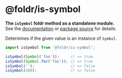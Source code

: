 # @foldr/is-symbol

**The `isSymbol` foldr method as a standalone module.**    
See the [documentation](http://foldr.com/0.0.0/is-symbol) or [package source](https:/github.com/CloudVessel/foldr/blob/master/packages/categories/is-symbol/src/index.js) for details.

Determines if the given value is an instance of `Symbol`.

```js
import isSymbol from '@foldr/is-symbol';

isSymbol(Symbol('foo'));     // => true
isSymbol(Symbol.for('foo')); // => true
isSymbol('');                // => false
isSymbol(100);               // => false
```
